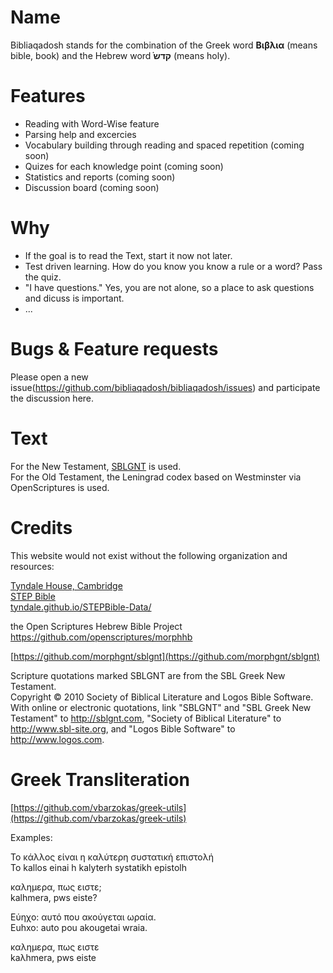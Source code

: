 # Name

Bibliaqadosh stands for the combination of the Greek word **Βιβλια** (means bible, book) and the Hebrew word ֗**קדש** (means holy). 

# Features

- Reading with Word-Wise feature
- Parsing help and excercies
- Vocabulary building through reading and spaced repetition (coming soon)
- Quizes for each knowledge point (coming soon)
- Statistics and reports (coming soon)
- Discussion board (coming soon)

# Why

- If the goal is to read the Text, start it now not later.
- Test driven learning. How do you know you know a rule or a word? Pass the quiz.
- "I have questions." Yes, you are not alone, so a place to ask questions and dicuss is important.
- ...

# Bugs & Feature requests

Please open a new issue(https://github.com/bibliaqadosh/bibliaqadosh/issues) and participate the discussion here.

# Text

For the New Testament, [SBLGNT](http://sblgnt.com) is used.  
For the Old Testament, the Leningrad codex based on Westminster via OpenScriptures is used.

# Credits

This website would not exist without the following organization and resources:


[Tyndale House, Cambridge](www.TyndaleHouse.com)  
[STEP Bible](www.STEPBible.org)  
[tyndale.github.io/STEPBible-Data/](tyndale.github.io/STEPBible-Data/)  

the Open Scriptures Hebrew Bible Project  
https://github.com/openscriptures/morphhb

[https://github.com/morphgnt/sblgnt](https://github.com/morphgnt/sblgnt)  

Scripture quotations marked SBLGNT are from the SBL Greek New Testament.  
Copyright © 2010 Society of Biblical Literature and Logos Bible Software.  
With online or electronic quotations, link "SBLGNT" and "SBL Greek New Testament" to http://sblgnt.com, "Society of Biblical Literature" to http://www.sbl-site.org, and "Logos Bible Software" to http://www.logos.com.

# Greek Transliteration

[https://github.com/vbarzokas/greek-utils](https://github.com/vbarzokas/greek-utils)

Examples:

Το κάλλος είναι η καλύτερη συστατική επιστολή  
To kallos einai h kalyterh systatikh epistolh

καλημερα, πως ειστε;  
kalhmera, pws eiste?

Εύηχο: αυτό που ακούγεται ωραία.  
Euhxo: auto pou akougetai wraia.

καλημερα, πως ειστε  
kaλhmera, pws eiste

